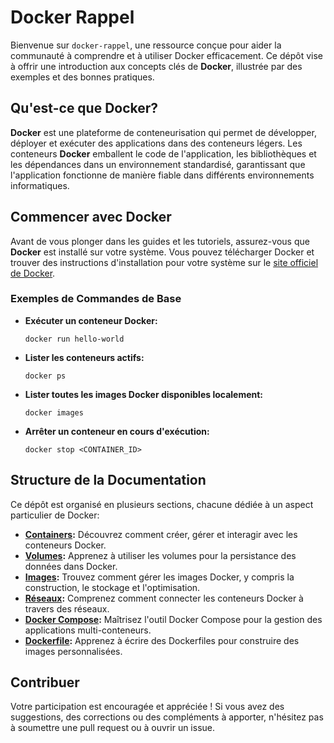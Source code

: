# Docker Rappel

Bienvenue sur `docker-rappel`, une ressource conçue pour aider la communauté à comprendre et à utiliser Docker efficacement. Ce dépôt vise à offrir une introduction aux concepts clés de **Docker**, illustrée par des exemples et des bonnes pratiques.

## Qu'est-ce que Docker?

**Docker** est une plateforme de conteneurisation qui permet de développer, déployer et exécuter des applications dans des conteneurs légers. Les conteneurs **Docker** emballent le code de l'application, les bibliothèques et les dépendances dans un environnement standardisé, garantissant que l'application fonctionne de manière fiable dans différents environnements informatiques.

## Commencer avec Docker

Avant de vous plonger dans les guides et les tutoriels, assurez-vous que **Docker** est installé sur votre système. Vous pouvez télécharger Docker et trouver des instructions d'installation pour votre système sur le [site officiel de Docker](https://docs.docker.com/get-docker/).

### Exemples de Commandes de Base

- **Exécuter un conteneur Docker:**

  ```
  docker run hello-world
  ```

- **Lister les conteneurs actifs:**

  ```
  docker ps
  ```

- **Lister toutes les images Docker disponibles localement:**

  ```
  docker images
  ```

- **Arrêter un conteneur en cours d'exécution:**

  ```
  docker stop <CONTAINER_ID>
  ```

## Structure de la Documentation

Ce dépôt est organisé en plusieurs sections, chacune dédiée à un aspect particulier de Docker:

- **[Containers](./Docker/Container/README.md):** Découvrez comment créer, gérer et interagir avec les conteneurs Docker.
- **[Volumes](./Docker/Volumes/README.md):** Apprenez à utiliser les volumes pour la persistance des données dans Docker.
- **[Images](./Docker/Images/README.md):** Trouvez comment gérer les images Docker, y compris la construction, le stockage et l'optimisation.
- **[Réseaux](./Docker/Network/README.md):** Comprenez comment connecter les conteneurs Docker à travers des réseaux.
- **[Docker Compose](./Docker/Docker%20Compose/README.md):** Maîtrisez l'outil Docker Compose pour la gestion des applications multi-conteneurs.
- **[Dockerfile](./Docker/Dockerfile/README.md):** Apprenez à écrire des Dockerfiles pour construire des images personnalisées.


## Contribuer

Votre participation est encouragée et appréciée ! Si vous avez des suggestions, des corrections ou des compléments à apporter, n'hésitez pas à soumettre une pull request ou à ouvrir un issue.
